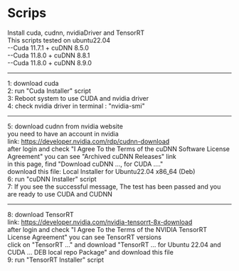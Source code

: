 # Scrips

Install cuda, cudnn, nvidiaDriver and TensorRT  
This scripts tested on ubuntu22.04  
--Cuda 11.7.1 + cuDNN 8.5.0  
--Cuda 11.8.0 + cuDNN 8.8.1  
--Cuda 11.8.0 + cuDNN 8.9.0  

--------------------

1: download cuda  
2: run "Cuda Installer" script  
3: Reboot system to use CUDA and nvidia driver  
4: check nvidia driver in terminal : "nvidia-smi"  

--------------------

5: download cudnn from nvidia website  
you need to have an account in nvidia  
link: https://developer.nvidia.com/rdp/cudnn-download  
after login and check "I Agree To the Terms of the cuDNN Software License Agreement" you can see "Archived cuDNN Releases" link  
in this page, find "Download cuDNN ..., for CUDA ...."  
download this file: Local Installer for Ubuntu22.04 x86_64 (Deb)  
6: run "cuDNN Installer" script  
7: If you see the successful message, The test has been passed and you are ready to use CUDA and CUDNN  

--------------------

8: download TensorRT  
link: https://developer.nvidia.com/nvidia-tensorrt-8x-download  
after login and check "I Agree To the Terms of the NVIDIA TensorRT License Agreement" you can see TensorRT versions  
click on "TensorRT ..." and download "TensorRT ... for Ubuntu 22.04 and CUDA ... DEB local repo Package" and download this file  
9: run "TensorRT Installer" script  

